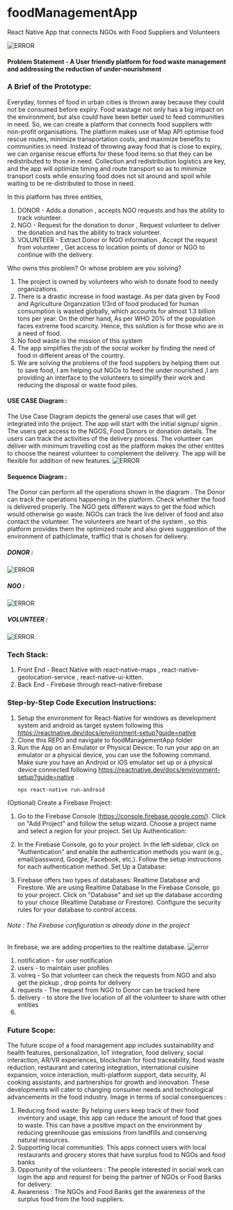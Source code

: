 # foodManagementApp
React Native App that connects NGOs with Food Suppliers and Volunteers

![ERROR](img1.png)

#### Problem Statement - A User friendly platform for food waste management and addressing the reduction of under-nourishment


### A Brief of the Prototype:
Everyday, tonnes of food in urban cities is thrown away because they could not be consumed before expiry. Food wastage not only has a big impact on the environment, but also could have been better used to feed communities in need. So, we can create a platform that connects food suppliers with non-profit organisations. The platform makes use of Map API optimise food rescue routes, minimize transportation costs, and maximize benefits to communities in need. Instead of throwing away food that is close to expiry, we can organise rescue efforts for these food items so that they can be redistributed to those in need. Collection and redistribution logistics are key, and the app will optimize timing and route transport so as to minimize transport costs while ensuring food does not sit around and spoil while waiting to be re-distributed to those in need.	

In this platform has three entities,
1. DONOR - Adds a donation , accepts NGO requests and has the ability to track volunteer.
2. NGO - Request for the donation to donor , Request volunteer to deliver the donation and has the ability to track volunteer.
3. VOLUNTEER - Extract Donor or NGO information , Accept the request from volunteer , Get access to location points of donor or NGO to continue with the delivery.

Who owns this problem? Or whose problem are you solving?
1. The project is owned by volunteers who wish to donate food to needy organizations.
2. There is a drastic increase in food wastage. As per data given by Food and Agriculture Organization 1/3rd of food produced
for human consumption is wasted globally, which accounts for almost 1.3 billion tons per year. On the other hand, As per
WHO 20% of the population faces extreme food scarcity. Hence, this solution is for those who are in a need of food.
3. No food waste is the mission of this system
4. The app simplifies the job of the social worker by finding the need of food in different areas of the country.
5. We are solving the problems of the food suppliers by helping them out to save food, I am helping out NGOs to feed the
under nourished ,I am providing an interface to the volunteers to simplify their work and reducing the disposal or waste food piles.

#### USE CASE Diagram :
The Use
Case Diagram depicts the general use cases that
will get integrated into the project. The app will start
with the initial signup/ signin . The users get access to the
NGOS, Food Donors or donation details. The users can
track the activities of the delivery process. The volunteer
can deliver with minimum travelling cost as the platform
makes the other entites to choose the nearest volunteer
to complement the delivery.
The app will be flexible for addition of new features.
![ERROR](usecase.png)
#### Sequence Diagram :
The Donor can perform all the operations shown in the diagram .
The Donor can track the operations happening in the platform.
Check whether the food is delivered properly. 
The NGO gets different ways to get the food which would
otherwise go waste. NGOs can track the live deliver of food and
also contact the volunteer.
The volunteers are heart of the system , so this platform provides
them the optimized route and also gives suggestion of the
environment of path(climate, traffic) that is chosen for delivery.
##### DONOR :
  ![ERROR](donor.png)
##### NGO :
  ![ERROR](ngo.png)
##### VOLUNTEER :
  ![ERROR](volunteer.png)  
### Tech Stack: 
   1. Front End - React Native with react-native-maps , react-native-geolocation-service , react-native-ui-kitten.
   2. Back End - Firebase through react-native-firebase 
   
### Step-by-Step Code Execution Instructions:
  1. Setup the environment for React-Native for windows as development system and android as target system following this https://reactnative.dev/docs/environment-setup?guide=native
  2. Clone this REPO and navigate to foodManagementApp folder
  3. Run the App on an Emulator or Physical Device:
        To run your app on an emulator or a physical device, you can use the following command. Make sure you have an Android or iOS emulator set up or a physical device connected following https://reactnative.dev/docs/environment-setup?guide=native .
     ```
     npx react-native run-android
     ```
(Optional) Create a Firebase Project:

1. Go to the Firebase Console (https://console.firebase.google.com/).
Click on "Add Project" and follow the setup wizard.
Choose a project name and select a region for your project.
Set Up Authentication:

2. In the Firebase Console, go to your project.
In the left sidebar, click on "Authentication" and enable the authentication methods you want (e.g., email/password, Google, Facebook, etc.).
Follow the setup instructions for each authentication method.
Set Up a Database:

3. Firebase offers two types of databases: Realtime Database and Firestore. We are using Realtime Database
In the Firebase Console, go to your project.
Click on "Database" and set up the database according to your choice (Realtime Database or Firestore).
Configure the security rules for your database to control access.
###### Note : The Firebase configuration is already done in the project

In firebase, we are adding properties to the realtime database. 
![error](firebase.png)
1. notification - for user notification
2. users - to maintain user profiles
3. volreq - So that volunteer can check the requests from NGO and also get the pickup , drop points for delivery
4. requests - The request from NGO to Donor can be tracked here
5. delivery - to store the live location of all the volunteer to share with other entities
6. 
### Future Scope:
   The future scope of a food management app includes sustainability and health features, personalization, IoT integration, food delivery, social interaction, AR/VR experiences, blockchain for food traceability, food waste reduction, restaurant and catering integration, international cuisine expansion, voice interaction, multi-platform support, data security, AI cooking assistants, and partnerships for growth and innovation. These developments will cater to changing consumer needs and technological advancements in the food industry.
   Image in terms of social consequences :
1. Reducing food waste:
By helping users keep track of their food inventory and usage, this app can reduce the
amount of food that goes to waste. This can have a positive impact on the environment by reducing greenhouse
gas emissions from landfills and conserving natural resources.
2. Supporting local communities:
This apps connect users with local restaurants and grocery stores that have surplus
food to NGOs and food banks
3. Opportunity of the volunteers :
The people interested in social work can login the app and request for being the
partner of NGOs or Food Banks for delivery.
4. Awareness : The NGOs and Food Banks get the awareness of the surplus food from the food suppliers.
